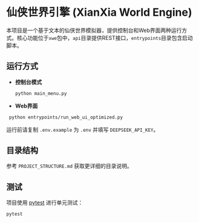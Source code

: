 # 仙侠世界引擎 (XianXia World Engine)

本项目是一个基于文本的仙侠世界模拟器，提供控制台和Web界面两种运行方式。核心功能位于`xwe`包中，`api`目录提供REST接口，`entrypoints`目录包含启动脚本。

## 运行方式

- **控制台模式**

  ```bash
  python main_menu.py
  ```

- **Web界面**

 ```bash
  python entrypoints/run_web_ui_optimized.py
  ```

运行前请复制 `.env.example` 为 `.env` 并填写 `DEEPSEEK_API_KEY`。

## 目录结构

参考 `PROJECT_STRUCTURE.md` 获取更详细的目录说明。

## 测试

项目使用 [pytest](https://docs.pytest.org/) 进行单元测试：

```bash
pytest
```
